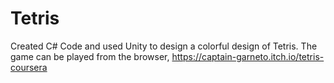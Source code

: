 # Tetris
Created C# Code and used Unity to design a colorful design of Tetris. The game can be played from the browser, https://captain-garneto.itch.io/tetris-coursera
